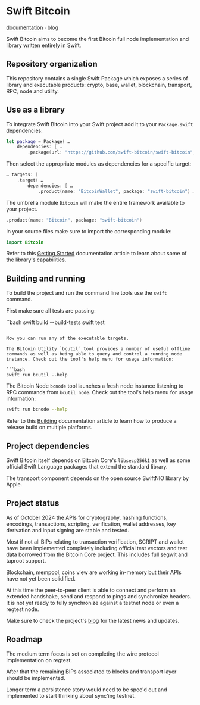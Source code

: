 # Swift Bitcoin

[documentation](https://swift-bitcoin.github.io/docc/documentation/bitcoin/) ∙ [blog](https://swift-bitcoin.github.io)

Swift Bitcoin aims to become the first Bitcoin full node implementation and library written entirely in Swift.

## Repository organization

This repository contains a single Swift Package which exposes a series of library and executable products: crypto, base, wallet, blockchain, transport, RPC, node and utility.

## Use as a library

To integrate Swift Bitcoin into your Swift project add it to your `Package.swift` dependencies:

```swift
let package = Package( …
    dependencies: [ …
        .package(url: "https://github.com/swift-bitcoin/swift-bitcoin", branch: "develop") …
```

Then select the appropriate modules as dependencies for a specific target:

```swift
… targets: [
    .target( …
        dependencies: [ …
            .product(name: "BitcoinWallet", package: "swift-bitcoin") …
```

The umbrella module `Bitcoin` will make the entire framework available to your project.

```swift
.product(name: "Bitcoin", package: "swift-bitcoin") 
``` 

In your source files make sure to import the corresponding module:

```swift
import Bitcoin
```

Refer to this [Getting Started](https://swift-bitcoin.github.io/docc/documentation/bitcoin/gettingstarted) documentation article to learn about some of the library's capabilities.

## Building and running

To build the project and run the command line tools use the `swift` command.

First make sure all tests are passing:

``bash
swift build --build-tests
swift test
```

Now you can run any of the executable targets.

The Bitcoin Utility `bcutil` tool provides a number of useful offline commands as well as being able to query and control a running node instance. Check out the tool's help menu for usage information:

```bash
swift run bcutil --help
```

The Bitcoin Node `bcnode` tool launches a fresh node instance listening to RPC commands from `bcutil node`. Check out the tool's help menu for usage information:

```bash
swift run bcnode --help
```

Refer to this [Building](https://swift-bitcoin.github.io/docc/documentation/bitcoin/building) documentation article to learn how to produce a release build on multiple platforms.

## Project dependencies

Swift Bitcoin itself depends on Bitcoin Core's `libsecp256k1` as well as some official Swift Language packages that extend the standard library.

The transport component depends on the open source SwiftNIO library by Apple. 

## Project status

As of October 2024 the APIs for cryptography, hashing functions, encodings, transactions, scripting, verification, wallet addresses, key derivation and input signing are stable and tested.

Most if not all BIPs relating to transaction verification, SCRIPT and wallet have been implemented completely including official test vectors and test data borrowed from the Bitcoin Core project. This includes full segwit and taproot support.

Blockchain, mempool, coins view are working in-memory but their APIs have not yet been solidified.

At this time the peer-to-peer client is able to connect and perform an extended handshake, send and respond to pings and synchronize headers. It is not yet ready to fully synchronize against a testnet node or even a regtest node.

Make sure to check the project's [blog](https://swift-bitcoin.github.io) for the latest news and updates. 

## Roadmap

The medium term focus is set on completing the wire protocol implementation on regtest.

After that the remaining BIPs associated to blocks and transport layer should be implemented.

Longer term a persistence story would need to be spec'd out and implemented to start thinking about sync'ing testnet. 
